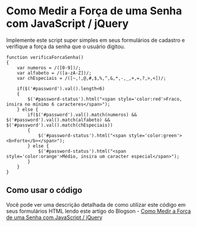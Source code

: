 # Como Medir a Força de uma Senha com JavaScript / jQuery
Implemente este script super simples em seus formulários de cadastro e verifique a força da senha que o usuário digitou.

```
function verificaForcaSenha() 
{
	var numeros = /([0-9])/;
	var alfabeto = /([a-zA-Z])/;
	var chEspeciais = /([~,!,@,#,$,%,^,&,*,-,_,+,=,?,>,<])/;

	if($('#password').val().length<6) 
	{
		$('#password-status').html("<span style='color:red'>Fraco, insira no mínimo 6 caracteres</span>");
	} else {  	
		if($('#password').val().match(numeros) && $('#password').val().match(alfabeto) && $('#password').val().match(chEspeciais))
		{            
			$('#password-status').html("<span style='color:green'><b>Forte</b></span>");
		} else {
			$('#password-status').html("<span style='color:orange'>Médio, insira um caracter especial</span>");
		}
	}
}
```

## Como usar o código

Você pode ver uma descrição detalhada de como utilizar este código em seus formulários HTML lendo este artigo do Blogson - 
 [Como Medir a Força de uma Senha com JavaScript / jQuery](https://www.blogson.com.br/como-medir-a-forca-de-uma-senha-com-javascript-jquery/)

